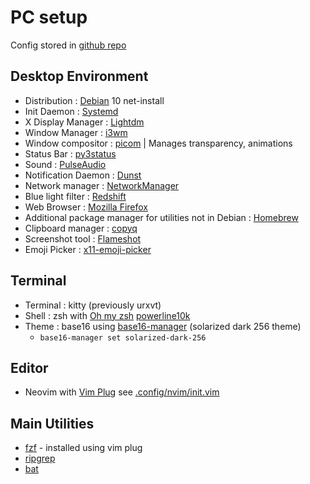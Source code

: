 # PC setup

Config stored in [github repo](https://github.com/gfeun/dotfiles)

## Desktop Environment

- Distribution : [Debian](https://www.debian.org/) 10 net-install
- Init Daemon : [Systemd](https://freedesktop.org/wiki/Software/systemd/)
- X Display Manager : [Lightdm](https://github.com/canonical/lightdm)
- Window Manager : [i3wm](https://i3wm.org/)
- Window compositor : [picom](https://github.com/yshui/picom) | Manages transparency, animations
- Status Bar : [py3status](https://github.com/ultrabug/py3status)
- Sound : [PulseAudio](https://www.freedesktop.org/wiki/Software/PulseAudio/)
- Notification Daemon : [Dunst](https://dunst-project.org/)
- Network manager : [NetworkManager](https://gitlab.freedesktop.org/NetworkManager/NetworkManager)
- Blue light filter : [Redshift](http://jonls.dk/redshift/)
- Web Browser : [Mozilla Firefox](https://www.mozilla.org/en-US/firefox/new/)
- Additional package manager for utilities not in Debian : [Homebrew](https://brew.sh/)
- Clipboard manager : [copyq](https://github.com/hluk/CopyQ)
- Screenshot tool : [Flameshot](https://github.com/flameshot-org/flameshot)
- Emoji Picker : [x11-emoji-picker](https://github.com/GaZaTu/x11-emoji-picker)

## Terminal

- Terminal : kitty (previously urxvt)
- Shell : zsh with [Oh my zsh](https://ohmyz.sh/) [powerline10k](https://github.com/romkatv/powerlevel10k)
- Theme : base16 using [base16-manager](https://github.com/base16-manager/base16-manager) (solarized dark 256 theme)
  - `base16-manager set solarized-dark-256`

## Editor

- Neovim with [Vim Plug](https://github.com/junegunn/vim-plug) see [.config/nvim/init.vim]()

## Main Utilities

- [fzf](https://github.com/junegunn/fzf) - installed using vim plug
- [ripgrep](https://github.com/BurntSushi/ripgrep)
- [bat](https://github.com/sharkdp/bat)
